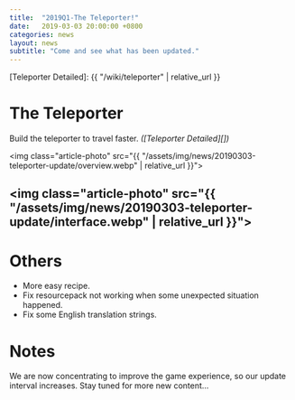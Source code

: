 ```yaml
---
title:  "2019Q1-The Teleporter!"
date:   2019-03-03 20:00:00 +0800
categories: news
layout: news
subtitle: "Come and see what has been updated."
---
```


[Teleporter Detailed]: {{ "/wiki/teleporter" | relative_url }}

# The Teleporter

Build the teleporter to travel faster.
_([Teleporter Detailed][])_

<img class="article-photo" src="{{ "/assets/img/news/20190303-teleporter-update/overview.webp" | relative_url }}">

<img class="article-photo" src="{{ "/assets/img/news/20190303-teleporter-update/interface.webp" | relative_url }}">  
---
# Others

* More easy recipe.
* Fix resourcepack not working when some unexpected situation happened.
* Fix some English translation strings.

# Notes

We are now concentrating to improve the game experience, so our update interval increases. Stay tuned for more new content...
